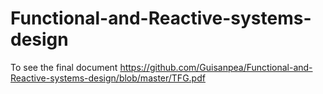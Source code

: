 # Functional-and-Reactive-systems-design

To see the final document https://github.com/Guisanpea/Functional-and-Reactive-systems-design/blob/master/TFG.pdf

